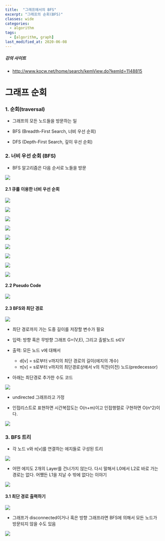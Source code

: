 ```yaml
---
title:  "그래프에서의 BFS"
excerpt: "그래프의 순회(BFS)"
classes: wide
categories:
  - algorithm
tags:
  - [algorithm, graph]
last_modified_at: 2020-06-08
---
```




##### 강의 사이트

* http://www.kocw.net/home/search/kemView.do?kemId=1148815



# 그래프 순회



### 1. 순회(traversal)

* 그래프의 모든 노드들을 방문하는 일

* BFS (Breadth-First Search, 너비 우선 순회)
* DFS (Depth-First Search, 깊이 우선 순회)



### 2. 너비 우선 순회 (BFS)

* BFS 알고리즘은 다음 순서로 노들을 방문

![]({{site.url}}/assets/images/algo111.PNG)



#### 2.1 큐를 이용한 너비 우선 순회

![]({{site.url}}/assets/images/algo112.PNG)

![]({{site.url}}/assets/images/algo113.PNG)

![]({{site.url}}/assets/images/algo114.PNG)

![]({{site.url}}/assets/images/algo115.PNG)

![]({{site.url}}/assets/images/algo116.PNG)

![]({{site.url}}/assets/images/algo117.PNG)

![]({{site.url}}/assets/images/algo118.PNG)

![]({{site.url}}/assets/images/algo119.PNG)

![]({{site.url}}/assets/images/algo120.PNG)



#### 2.2 Pseudo Code

![]({{site.url}}/assets/images/algo121.PNG)



#### 2.3 BFS와 최단 경로

![]({{site.url}}/assets/images/algo122.PNG)

* 최단 경로까지 가는 도중 길이를 저장할 변수가 필요

* 입력: 방향 혹은 무방향 그래프 G=(V,E), 그리고 출발노드 s∈V 
* 출력: 모든 노드 v에 대해서 
  * d[v] = s로부터 v까지의 최단 경로의 길이(에지의 개수) 
  * π[v] = s로부터 v까지의 최단경로상에서 v의 직전(이전) 노드(predecessor)
* 아래는 최단경로 추가한 수도 코드

![]({{site.url}}/assets/images/algo123.PNG)

* undirected 그래프라고 가정

* 인접리스트로 표현하면 시간복잡도는 O(n+m)이고 인접행렬로 구현하면 O(n^2)이다.

![]({{site.url}}/assets/images/algo124.PNG)



### 3. BFS 트리

* 각 노드 v와 π[v]를 연결하는 에지들로 구성된 트리

![]({{site.url}}/assets/images/algo125.PNG)

* 어떤 에지도 2개의 Layer를 건너가지 않는다. 다시 말해서 L0에서 L2로 바로 가는 경로는 없다. 어쨌든 L1을 지날 수 밖에 없다는 이야기

![]({{site.url}}/assets/images/algo126.PNG)



#### 3.1 최단 경로 출력하기

![]({{site.url}}/assets/images/algo127.PNG)

* 그래프가 disconnected이거나 혹은 방향 그래프라면 BFS에 의해서 모든 노드가 방문되지 않을 수도 있음

![]({{site.url}}/assets/images/algo128.PNG)

